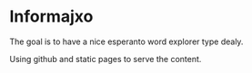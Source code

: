 Informajxo
==========

The goal is to have a nice esperanto word explorer type dealy.
 
Using github and static pages to serve the content.
